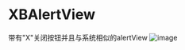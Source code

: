 # XBAlertView
带有"X"关闭按钮并且与系统相似的alertView
 ![image](https://github.com/xxblsx/XBAlertView/blob/master/XBAlertView/XBAlertView.gif)
